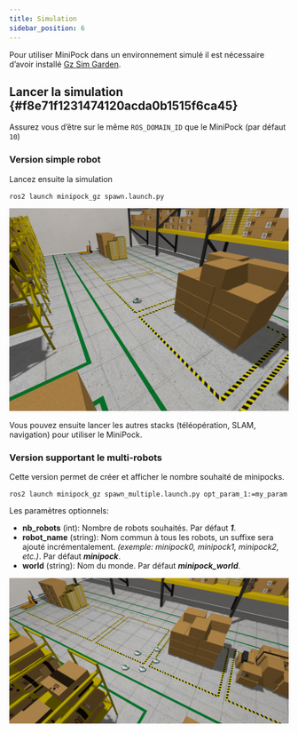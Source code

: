 ```yaml
---
title: Simulation
sidebar_position: 6
---
```




Pour utiliser MiniPock dans un environnement simulé il est nécessaire d’avoir installé [Gz Sim Garden](https://gazebosim.org/docs/garden/install).

## Lancer la simulation {#f8e71f1231474120acda0b1515f6ca45}

Assurez vous d’être sur le même `ROS_DOMAIN_ID` que le MiniPock (par défaut `10`)

### Version simple robot

Lancez ensuite la simulation

```shell
ros2 launch minipock_gz spawn.launch.py
```

![image](../img/161003219.png)

Vous pouvez ensuite lancer les autres stacks (téléopération, SLAM, navigation) pour utiliser le MiniPock.

### Version supportant le multi-robots

Cette version permet de créer et afficher le nombre souhaité de minipocks.

```shell
ros2 launch minipock_gz spawn_multiple.launch.py opt_param_1:=my_param
```
Les paramètres optionnels:
- **nb_robots** (int): Nombre de robots souhaités. Par défaut ***1***.
- **robot_name** (string): Nom commun à tous les robots, un suffixe sera ajouté incrémentalement. *(exemple: minipock0, minipock1, minipock2, etc.)*. Par défaut ***minipock***.
- **world** (string): Nom du monde. Par défaut ***minipock_world***.

![](../img/multi_minipock.png)
